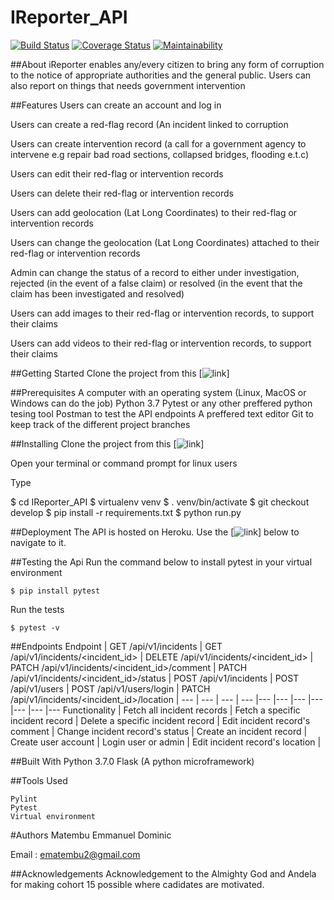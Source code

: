 # IReporter_API

[![Build Status](https://travis-ci.org/ManuelDominic/IReporter_API.svg?branch=develop)](https://travis-ci.org/ManuelDominic/IReporter_API) [![Coverage Status](https://coveralls.io/repos/github/ManuelDominic/IReporter_API/badge.svg?branch=develop)](https://coveralls.io/github/ManuelDominic/IReporter_API?branch=develop) [![Maintainability](https://api.codeclimate.com/v1/badges/b1d60dcdfe7abdbbfdd6/maintainability)](https://codeclimate.com/github/ManuelDominic/IReporter_API/maintainability)


##About
iReporter enables any/every citizen to bring any form of corruption to the notice of appropriate authorities and the general public. Users can also report on things that needs government intervention

##Features
Users can create an account and log in

Users can create a red-flag record (An incident linked to corruption

Users can create intervention record (a call for a government agency to intervene e.g repair bad road sections, collapsed bridges, flooding e.t.c)

Users can edit their red-flag or intervention records

Users can delete their red-flag or intervention records

Users can add geolocation (Lat Long Coordinates) to their red-flag or intervention records

Users can change the geolocation (Lat Long Coordinates) attached to their red-flag or intervention records

Admin can change the status of a record to either under investigation, rejected (in the event of a false claim) or resolved (in the event that the claim has been investigated and resolved)

Users can add images to their red-flag or intervention records, to support their claims

Users can add videos to their red-flag or intervention records, to support their claims

##Getting Started
Clone the project from this [![link](https://github.com/ManuelDominic/IReporter_API.git)]

##Prerequisites
A computer with an operating system (Linux, MacOS or Windows can do the job) Python 3.7
Pytest or any other preffered python tesing tool
Postman to test the API endpoints
A preffered text editor
Git to keep track of the different project branches

##Installing
Clone the project from this [![link](https://github.com/ManuelDominic/IReporter_API.git)]

Open your terminal or command prompt for linux users

Type

$ cd IReporter_API
$ virtualenv venv
$ . venv/bin/activate
$ git checkout develop
$ pip install -r requirements.txt
$ python run.py

##Deployment
The API is hosted on Heroku. Use the [![link](https://query-api.herokuapp.com/api/v1/)] below to navigate to it.

##Testing the Api
Run the command below to install pytest in your virtual environment
```
$ pip install pytest
```
Run the tests
```
$ pytest -v
```
##Endpoints
Endpoint | GET /api/v1/incidents | GET /api/v1/incidents/<incident_id> | DELETE /api/v1/incidents/<incident_id> | PATCH /api/v1/incidents/<incident_id>/comment | PATCH /api/v1/incidents/<incident_id>/status | POST /api/v1/incidents | POST /api/v1/users | POST /api/v1/users/login | PATCH /api/v1/incidents/<incident_id>/location | 
--- | --- | --- | --- |--- |--- |--- |--- |--- |--- |---
Functionality | Fetch all incident records | Fetch a specific incident record | Delete a specific incident record | Edit incident record's comment | Change incident record's status | Create an incident record | Create user account | Login user or admin | Edit incident record's location | 


##Built With
Python 3.7.0 Flask (A python microframework)

##Tools Used
```
Pylint
Pytest
Virtual environment
```

#Authors
Matembu Emmanuel Dominic

Email : ematembu2@gmail.com

##Acknowledgements
Acknowledgement to the Almighty God and Andela for making cohort 15 possible where cadidates are motivated.